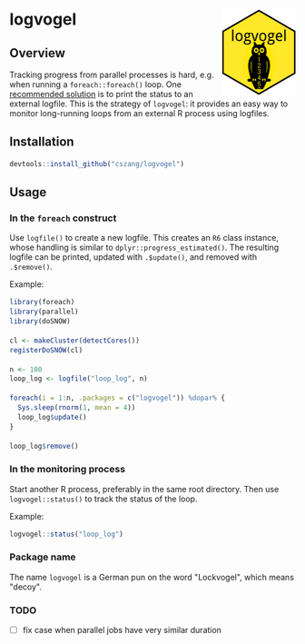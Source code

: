 logvogel <img src="man/figures/logo.png" align="right" height="150"/>
=====================================================================

## Overview

Tracking progress from parallel processes is hard, e.g. when running a
`foreach::foreach()` loop. One [recommended
solution](http://blog.revolutionanalytics.com/2015/02/monitoring-progress-of-a-foreach-parallel-job.html)
is to print the status to an external logfile. This is the strategy of
`logvogel`: it provides an easy way to monitor long-running loops from an
external R process using logfiles.

## Installation

```r
devtools::install_github("cszang/logvogel")
```

## Usage

### In the `foreach` construct

Use `logfile()` to create a new logfile. This creates an `R6` class instance,
whose handling is similar to `dplyr::progress_estimated()`. The resulting
logfile can be printed, updated with `.$update()`, and removed with
`.$remove()`.

Example:

```r
library(foreach)
library(parallel)
library(doSNOW)

cl <- makeCluster(detectCores())
registerDoSNOW(cl)

n <- 100
loop_log <- logfile("loop_log", n)

foreach(i = 1:n, .packages = c("logvogel")) %dopar% {
  Sys.sleep(rnorm(1, mean = 4))
  loop_log$update()
}

loop_log$remove()
```

### In the monitoring process

Start another R process, preferably in the same root directory. Then use
`logvogel::status()` to track the status of the loop.

Example:

```r
logvogel::status("loop_log")
```

### Package name

The name `logvogel` is a German pun on the word "Lockvogel", which means "decoy".

### TODO

- [ ] fix case when parallel jobs have very similar duration
